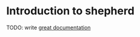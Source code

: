 # Introduction to shepherd

TODO: write [great documentation](http://jacobian.org/writing/what-to-write/)
